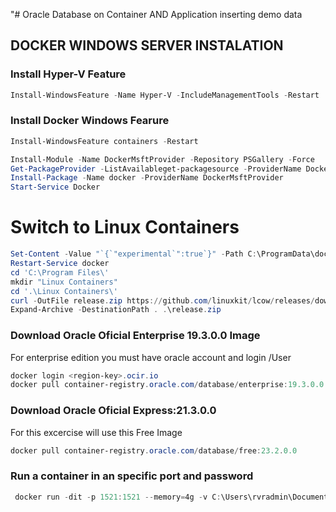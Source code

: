"# Oracle Database on Container AND Application inserting demo data
## DOCKER WINDOWS SERVER INSTALATION

### Install Hyper-V Feature
```powershell  
Install-WindowsFeature -Name Hyper-V -IncludeManagementTools -Restart
```

### Install Docker Windows Fearure
```powershell  
Install-WindowsFeature containers -Restart
```
```powershell  
Install-Module -Name DockerMsftProvider -Repository PSGallery -Force
Get-PackageProvider -ListAvailableget-packagesource -ProviderName DockerMsftProvider
Install-Package -Name docker -ProviderName DockerMsftProvider
Start-Service Docker

```

# Switch to Linux Containers
```powershell  
Set-Content -Value "`{`"experimental`":true`}" -Path C:\ProgramData\docker\config\daemon.json
Restart-Service docker
cd 'C:\Program Files\'
mkdir "Linux Containers"
cd '.\Linux Containers\'
curl -OutFile release.zip https://github.com/linuxkit/lcow/releases/download/v4.14.35-v0.3.9/release.zip
Expand-Archive -DestinationPath . .\release.zip

```

### Download Oracle Oficial Enterprise 19.3.0.0 Image
For enterprise edition you must have oracle account and login <tenancyId>/User
  
```powershell
docker login <region-key>.ocir.io
docker pull container-registry.oracle.com/database/enterprise:19.3.0.0
```
### Download Oracle Oficial Express:21.3.0.0
For this excercise will use this Free Image
```powershell
docker pull container-registry.oracle.com/database/free:23.2.0.0
```
### Run a container in an specific port and password
```powershell
 docker run -dit -p 1521:1521 --memory=4g -v C:\Users\rvradmin\Documents\Oracle:/opt/oracle/oradata -e ORACLE_PWD=Pssword1 --name oracle_db container-registry.oracle.com/database/express:latest
```
